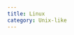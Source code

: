 ```yaml
---
title: Linux
category: Unix-like
---
```


<div id="github"></div>
<script>  
getText('https://raw.githubusercontent.com/WheatBeer/posts/master/unix-like/linux.md');
</script>
